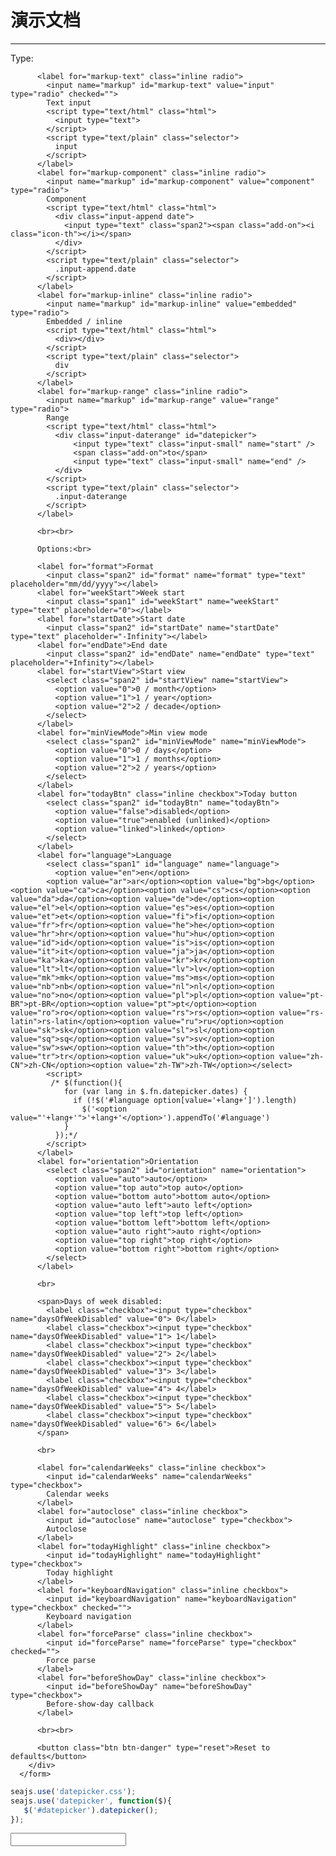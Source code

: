 # 演示文档

---



<form class="form-inline sandbox-form" id="sandbox">
        <div class="well">
          Type:<br>

          <label for="markup-text" class="inline radio">
            <input name="markup" id="markup-text" value="input" type="radio" checked="">
            Text input
            <script type="text/html" class="html">
              <input type="text">
            </script>
            <script type="text/plain" class="selector">
              input
            </script>
          </label>
          <label for="markup-component" class="inline radio">
            <input name="markup" id="markup-component" value="component" type="radio">
            Component
            <script type="text/html" class="html">
              <div class="input-append date">
                <input type="text" class="span2"><span class="add-on"><i class="icon-th"></i></span>
              </div>
            </script>
            <script type="text/plain" class="selector">
              .input-append.date
            </script>
          </label>
          <label for="markup-inline" class="inline radio">
            <input name="markup" id="markup-inline" value="embedded" type="radio">
            Embedded / inline
            <script type="text/html" class="html">
              <div></div>
            </script>
            <script type="text/plain" class="selector">
              div
            </script>
          </label>
          <label for="markup-range" class="inline radio">
            <input name="markup" id="markup-range" value="range" type="radio">
            Range
            <script type="text/html" class="html">
              <div class="input-daterange" id="datepicker">
                  <input type="text" class="input-small" name="start" />
                  <span class="add-on">to</span>
                  <input type="text" class="input-small" name="end" />
              </div>
            </script>
            <script type="text/plain" class="selector">
              .input-daterange
            </script>
          </label>

          <br><br>

          Options:<br>

          <label for="format">Format
            <input class="span2" id="format" name="format" type="text" placeholder="mm/dd/yyyy"></label>
          <label for="weekStart">Week start
            <input class="span1" id="weekStart" name="weekStart" type="text" placeholder="0"></label>
          <label for="startDate">Start date
            <input class="span2" id="startDate" name="startDate" type="text" placeholder="-Infinity"></label>
          <label for="endDate">End date
            <input class="span2" id="endDate" name="endDate" type="text" placeholder="+Infinity"></label>
          <label for="startView">Start view
            <select class="span2" id="startView" name="startView">
              <option value="0">0 / month</option>
              <option value="1">1 / year</option>
              <option value="2">2 / decade</option>
            </select>
          </label>
          <label for="minViewMode">Min view mode
            <select class="span2" id="minViewMode" name="minViewMode">
              <option value="0">0 / days</option>
              <option value="1">1 / months</option>
              <option value="2">2 / years</option>
            </select>
          </label>
          <label for="todayBtn" class="inline checkbox">Today button
            <select class="span2" id="todayBtn" name="todayBtn">
              <option value="false">disabled</option>
              <option value="true">enabled (unlinked)</option>
              <option value="linked">linked</option>
            </select>
          </label>
          <label for="language">Language
            <select class="span1" id="language" name="language">
              <option value="en">en</option>
            <option value="ar">ar</option><option value="bg">bg</option><option value="ca">ca</option><option value="cs">cs</option><option value="da">da</option><option value="de">de</option><option value="el">el</option><option value="es">es</option><option value="et">et</option><option value="fi">fi</option><option value="fr">fr</option><option value="he">he</option><option value="hr">hr</option><option value="hu">hu</option><option value="id">id</option><option value="is">is</option><option value="it">it</option><option value="ja">ja</option><option value="ka">ka</option><option value="kr">kr</option><option value="lt">lt</option><option value="lv">lv</option><option value="mk">mk</option><option value="ms">ms</option><option value="nb">nb</option><option value="nl">nl</option><option value="no">no</option><option value="pl">pl</option><option value="pt-BR">pt-BR</option><option value="pt">pt</option><option value="ro">ro</option><option value="rs">rs</option><option value="rs-latin">rs-latin</option><option value="ru">ru</option><option value="sk">sk</option><option value="sl">sl</option><option value="sq">sq</option><option value="sv">sv</option><option value="sw">sw</option><option value="th">th</option><option value="tr">tr</option><option value="uk">uk</option><option value="zh-CN">zh-CN</option><option value="zh-TW">zh-TW</option></select>
            <script>
             /* $(function(){
                for (var lang in $.fn.datepicker.dates) {
                  if (!$('#language option[value='+lang+']').length)
                    $('<option value="'+lang+'">'+lang+'</option>').appendTo('#language')
                }
              });*/
            </script>
          </label>
          <label for="orientation">Orientation
            <select class="span2" id="orientation" name="orientation">
              <option value="auto">auto</option>
              <option value="top auto">top auto</option>
              <option value="bottom auto">bottom auto</option>
              <option value="auto left">auto left</option>
              <option value="top left">top left</option>
              <option value="bottom left">bottom left</option>
              <option value="auto right">auto right</option>
              <option value="top right">top right</option>
              <option value="bottom right">bottom right</option>
            </select>
          </label>

          <br>

          <span>Days of week disabled:
            <label class="checkbox"><input type="checkbox" name="daysOfWeekDisabled" value="0"> 0</label>
            <label class="checkbox"><input type="checkbox" name="daysOfWeekDisabled" value="1"> 1</label>
            <label class="checkbox"><input type="checkbox" name="daysOfWeekDisabled" value="2"> 2</label>
            <label class="checkbox"><input type="checkbox" name="daysOfWeekDisabled" value="3"> 3</label>
            <label class="checkbox"><input type="checkbox" name="daysOfWeekDisabled" value="4"> 4</label>
            <label class="checkbox"><input type="checkbox" name="daysOfWeekDisabled" value="5"> 5</label>
            <label class="checkbox"><input type="checkbox" name="daysOfWeekDisabled" value="6"> 6</label>
          </span>

          <br>

          <label for="calendarWeeks" class="inline checkbox">
            <input id="calendarWeeks" name="calendarWeeks" type="checkbox">
            Calendar weeks
          </label>
          <label for="autoclose" class="inline checkbox">
            <input id="autoclose" name="autoclose" type="checkbox">
            Autoclose
          </label>
          <label for="todayHighlight" class="inline checkbox">
            <input id="todayHighlight" name="todayHighlight" type="checkbox">
            Today highlight
          </label>
          <label for="keyboardNavigation" class="inline checkbox">
            <input id="keyboardNavigation" name="keyboardNavigation" type="checkbox" checked="">
            Keyboard navigation
          </label>
          <label for="forceParse" class="inline checkbox">
            <input id="forceParse" name="forceParse" type="checkbox" checked="">
            Force parse
          </label>
          <label for="beforeShowDay" class="inline checkbox">
            <input id="beforeShowDay" name="beforeShowDay" type="checkbox">
            Before-show-day callback
          </label>

          <br><br>

          <button class="btn btn-danger" type="reset">Reset to defaults</button>
        </div>
      </form>

<style>
    .datepicker table tr:nth-child(2n) {background-color:#fff;}
    .datepicker table tr {border-top:none;}
</style>


````javascript
seajs.use('datepicker.css');
seajs.use('datepicker', function($){
   $('#datepicker').datepicker();
});
````

<input id="datepicker" type="text">

